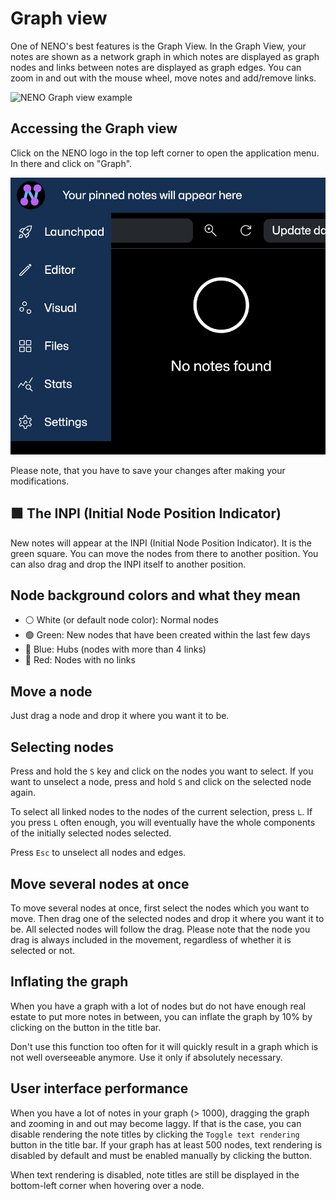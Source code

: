 # Graph view

One of NENO's best features is the Graph View. In the Graph View, your notes are shown as a network graph in which notes are
displayed as graph nodes and links between notes are displayed as graph edges.
You can zoom in and out with the mouse wheel, move notes and add/remove links.

![NENO Graph view example](./img/graph%20view%20simple.png)

## Accessing the Graph view

Click on the NENO logo in the top left corner to open the application menu.
In there and click on "Graph".

![NENO application menu](./img/menu.png)

Please note, that you have to save your changes after making your modifications.

## 🟩 The INPI (Initial Node Position Indicator)

New notes will appear at the INPI (Initial Node Position Indicator). It is the green square. You can move the nodes from there to another position. You can also drag and drop the INPI itself to another position.

## Node background colors and what they mean
* ⚪ White (or default node color): Normal nodes
* 🟢 Green: New nodes that have been created within the last few days
* 🔵 Blue: Hubs (nodes with more than 4 links)
* 🔴 Red: Nodes with no links

## Move a node
Just drag a node and drop it where you want it to be.

## Selecting nodes
Press and hold the `S` key and click on the nodes you
want to select. If you want to unselect a node, press and hold `S` and click on the selected node again.

To select all linked nodes to the nodes of the current selection, press `L`.
If you press `L` often enough, you will eventually have the whole
components of the initially selected nodes selected.

Press `Esc` to unselect all nodes and edges.

## Move several nodes at once
To move several nodes at once, first select the nodes which you want to
move. Then drag one of the selected nodes and drop it where
you want it to be. All selected nodes will follow the drag.
Please note that the node you drag is always included in the movement,
regardless of whether it is selected or not.

## Inflating the graph

When you have a graph with a lot of nodes but do not have enough real estate to put more notes in between, you can inflate the graph by 10% by clicking on the button in the title bar.

Don't use this function too often for it will quickly result in a graph which
is not well overseeable anymore. Use it only if absolutely necessary.

## User interface performance

When you have a lot of notes in your graph (> 1000), dragging the graph and zooming in and out may become laggy. If that is the case, you can disable rendering the note titles by clicking  the `Toggle text rendering` button in the title bar. If your graph has at least 500 nodes, text rendering is disabled by default and must be enabled manually by clicking the button.

When text rendering is disabled, note titles are still be displayed in the bottom-left corner when hovering over a node.
